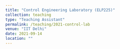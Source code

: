 ```yaml
---
title: "Control Engineering Laboratory (ELP225)"
collection: teaching
type: "Teaching Assistant"
permalink: /teaching/2021-control-lab
venue: "IIT Delhi"
date: 2021-09-14
location: ""
---
```

